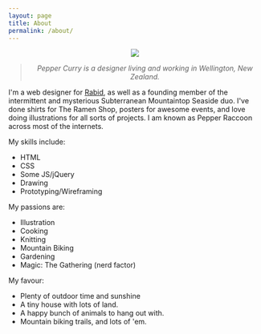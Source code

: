 ```yaml
---
layout: page
title: About
permalink: /about/
---
```


<center><img src="../images/portrait.png"></center>

<center><blockquote><em>Pepper Curry is a designer living and working in Wellington, New Zealand.</em></blockquote></center>


I'm a web designer for [Rabid](http://www.rabid.co.nz), as well as a founding member of the intermittent and mysterious Subterranean Mountaintop Seaside duo. I've done shirts for The Ramen Shop, posters for awesome events, and love doing illustrations for all sorts of projects. I am known as Pepper Raccoon across most of the internets.

My skills include:

  + HTML
  + CSS
  + Some JS/jQuery
  + Drawing
  + Prototyping/Wireframing

My passions are:

  + Illustration
  + Cooking
  + Knitting
  + Mountain Biking
  + Gardening
  + Magic: The Gathering (nerd factor)

My favour:

  + Plenty of outdoor time and sunshine
  + A tiny house with lots of land.
  + A happy bunch of animals to hang out with.
  + Mountain biking trails, and lots of 'em.